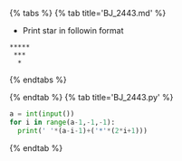 {% tabs %}
{% tab title='BJ_2443.md' %}

* Print star in followin format
```
*****
 ***
  *
```

{% endtabs %}

{% endtab %}
{% tab title='BJ_2443.py' %}

```py
a = int(input())
for i in range(a-1,-1,-1):
  print(' '*(a-i-1)+('*'*(2*i+1)))
```

{% endtab %}